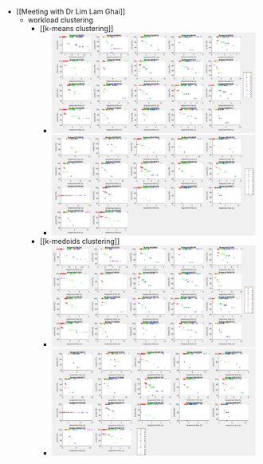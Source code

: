 - [[Meeting with Dr Lim Lam Ghai]]
	- workload clustering
		- [[k-means clustering]]
			- ![image.png](../assets/image_1723564356035_0.png)
			- ![image.png](../assets/image_1723564386016_0.png)
		- [[k-medoids clustering]]
			- ![image.png](../assets/image_1723564768257_0.png)
			- ![image.png](../assets/image_1723564736561_0.png)